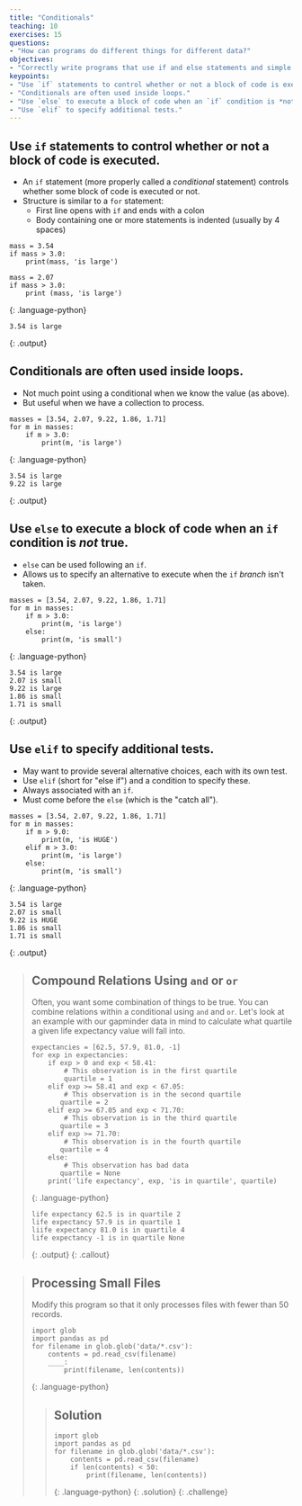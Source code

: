 ```yaml
---
title: "Conditionals"
teaching: 10
exercises: 15
questions:
- "How can programs do different things for different data?"
objectives:
- "Correctly write programs that use if and else statements and simple Boolean expressions (without logical operators)."
keypoints:
- "Use `if` statements to control whether or not a block of code is executed."
- "Conditionals are often used inside loops."
- "Use `else` to execute a block of code when an `if` condition is *not* true."
- "Use `elif` to specify additional tests."
---
```

## Use `if` statements to control whether or not a block of code is executed.

*   An `if` statement (more properly called a *conditional* statement)
    controls whether some block of code is executed or not.
*   Structure is similar to a `for` statement:
    *   First line opens with `if` and ends with a colon
    *   Body containing one or more statements is indented (usually by 4 spaces)

~~~
mass = 3.54
if mass > 3.0:
    print(mass, 'is large')

mass = 2.07
if mass > 3.0:
    print (mass, 'is large')
~~~
{: .language-python}
~~~
3.54 is large
~~~
{: .output}

## Conditionals are often used inside loops.

*   Not much point using a conditional when we know the value (as above).
*   But useful when we have a collection to process.

~~~
masses = [3.54, 2.07, 9.22, 1.86, 1.71]
for m in masses:
    if m > 3.0:
        print(m, 'is large')
~~~
{: .language-python}
~~~
3.54 is large
9.22 is large
~~~
{: .output}

## Use `else` to execute a block of code when an `if` condition is *not* true.

*   `else` can be used following an `if`.
*   Allows us to specify an alternative to execute when the `if` *branch* isn't taken.

~~~
masses = [3.54, 2.07, 9.22, 1.86, 1.71]
for m in masses:
    if m > 3.0:
        print(m, 'is large')
    else:
        print(m, 'is small')
~~~
{: .language-python}
~~~
3.54 is large
2.07 is small
9.22 is large
1.86 is small
1.71 is small
~~~
{: .output}

## Use `elif` to specify additional tests.

*   May want to provide several alternative choices, each with its own test.
*   Use `elif` (short for "else if") and a condition to specify these.
*   Always associated with an `if`.
*   Must come before the `else` (which is the "catch all").

~~~
masses = [3.54, 2.07, 9.22, 1.86, 1.71]
for m in masses:
    if m > 9.0:
        print(m, 'is HUGE')
    elif m > 3.0:
        print(m, 'is large')
    else:
        print(m, 'is small')
~~~
{: .language-python}
~~~
3.54 is large
2.07 is small
9.22 is HUGE
1.86 is small
1.71 is small
~~~
{: .output}

> ## Compound Relations Using `and` or `or`
>
> Often, you want some combination of things to be true.  You can combine
> relations within a conditional using `and` and `or`.
> Let's look at an example with our gapminder data in mind to calculate what
> quartile a given life expectancy value will fall into. 
>
> ~~~
> expectancies = [62.5, 57.9, 81.0, -1]
> for exp in expectancies:
>     if exp > 0 and exp < 58.41:
>         # This observation is in the first quartile
>         quartile = 1
>     elif exp >= 58.41 and exp < 67.05:
>         # This observation is in the second quartile
>        quartile = 2
>     elif exp >= 67.05 and exp < 71.70:
>         # This observation is in the third quartile
>        quartile = 3
>     elif exp >= 71.70:
>         # This observation is in the fourth quartile
>        quartile = 4
>     else:
>         # This observation has bad data
>        quartile = None
>     print('life expectancy', exp, 'is in quartile', quartile)
> ~~~
> {: .language-python}
>
> ~~~
> life expectancy 62.5 is in quartile 2
> life expectancy 57.9 is in quartile 1
> liife expectancy 81.0 is in quartile 4
> life expectancy -1 is in quartile None
> ~~~
> {: .output}
{: .callout}

> ## Processing Small Files
>
> Modify this program so that it only processes files with fewer than 50 records.
>
> ~~~
> import glob
> import pandas as pd
> for filename in glob.glob('data/*.csv'):
>     contents = pd.read_csv(filename)
>     ____:
>         print(filename, len(contents))
> ~~~
> {: .language-python}
> > ## Solution
> >
> > ~~~
> > import glob
> > import pandas as pd
> > for filename in glob.glob('data/*.csv'):
> >     contents = pd.read_csv(filename)
> >     if len(contents) < 50:
> >         print(filename, len(contents))
> > ~~~
> > {: .language-python}
> {: .solution}
{: .challenge}
